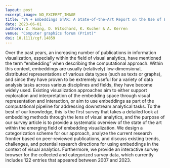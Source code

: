 ```yaml
---
layout: post
excerpt_image: NO_EXCERPT_IMAGE
title: "VA + Embeddings STAR: A State‐of‐the‐Art Report on the Use of Embeddings in Visual Analytics"
date: 2023-06-01
authors: Z. Huang, D. Witschard, K. Kucher & A. Kerren
venue: "Computer graphics forum (Print)"
doi: 10.1111/cgf.14859
---
```

Over the past years, an increasing number of publications in information visualization, especially within the field of visual analytics, have mentioned the term “embedding” when describing the computational approach. Within this context, embeddings are usually (relatively) low‐dimensional, distributed representations of various data types (such as texts or graphs), and since they have proven to be extremely useful for a variety of data analysis tasks across various disciplines and fields, they have become widely used. Existing visualization approaches aim to either support exploration and interpretation of the embedding space through visual representation and interaction, or aim to use embeddings as part of the computational pipeline for addressing downstream analytical tasks. To the best of our knowledge, this is the first survey that takes a detailed look at embedding methods through the lens of visual analytics, and the purpose of our survey article is to provide a systematic overview of the state of the art within the emerging field of embedding visualization. We design a categorization scheme for our approach, analyze the current research frontier based on peer‐reviewed publications, and discuss existing trends, challenges, and potential research directions for using embeddings in the context of visual analytics. Furthermore, we provide an interactive survey browser for the collected and categorized survey data, which currently includes 122 entries that appeared between 2007 and 2023.
